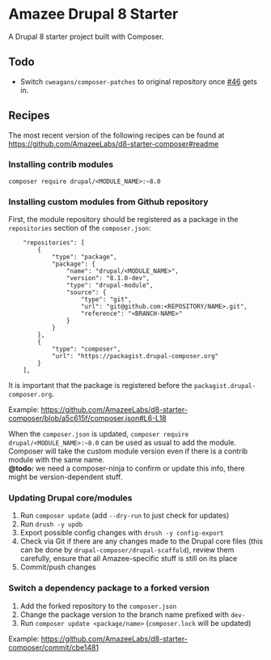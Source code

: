 # Amazee Drupal 8 Starter

A Drupal 8 starter project built with Composer.

## Todo

- Switch `cweagans/composer-patches` to original repository once [#46](https://github.com/cweagans/composer-patches/pull/46) gets in.

## Recipes

The most recent version of the following recipes can be found at https://github.com/AmazeeLabs/d8-starter-composer#readme

### Installing contrib modules

```composer require drupal/<MODULE_NAME>:~8.0```

### Installing custom modules from Github repository

First, the module repository should be registered as a package in the `repositories` section of the `composer.json`:

```
    "repositories": [
        {
            "type": "package",
            "package": {
                "name": "drupal/<MODULE_NAME>",
                "version": "8.1.0-dev",
                "type": "drupal-module",
                "source": {
                    "type": "git",
                    "url": "git@github.com:<REPOSITORY/NAME>.git",
                    "reference": "<BRANCH-NAME>"
                }
            }
        },
        {
            "type": "composer",
            "url": "https://packagist.drupal-composer.org"
        }
    ],
```
It is important that the package is registered before the `packagist.drupal-composer.org`.

Example: https://github.com/AmazeeLabs/d8-starter-composer/blob/a5c615f/composer.json#L6-L18

When the `composer.json` is updated, `composer require drupal/<MODULE_NAME>:~8.0` can be used as usual to add the module. Composer will take the custom module version even if there is a contrib module with the same name.  
**@todo:** we need a composer-ninja to confirm or update this info, there might be version-dependent stuff.

### Updating Drupal core/modules

1. Run `composer update` (add `--dry-run` to just check for updates)
1. Run `drush -y updb`
1. Export possible config changes with `drush -y config-export`
1. Check via Git if there are any changes made to the Drupal core files (this can be done by `drupal-composer/drupal-scaffold`), review them carefully, ensure that all Amazee-specific stuff is still on its place
1. Commit/push changes

### Switch a dependency package to a forked version

1. Add the forked repository to the `composer.json`
1. Change the package version to the branch name prefixed with `dev-`
1. Run `composer update <package/name>` (`composer.lock` will be updated)

Example: https://github.com/AmazeeLabs/d8-starter-composer/commit/cbe1481
